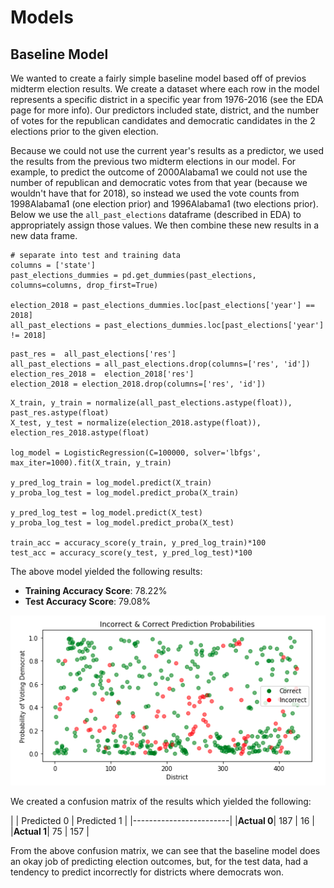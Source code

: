 # Models

## Baseline Model
We wanted to create a fairly simple baseline model based off of previos midterm election results. We create a dataset where each row in the model represents a specific district in a specific year from 1976-2016 (see the EDA page for more info). Our predictors included state, district, and the number of votes for the republican candidates and democratic candidates in the 2 elections prior to the given election.

Because we could not use the current year's results as a predictor, we used the results from the previous two midterm elections in our model. For example, to predict the outcome of 2000Alabama1 we could not use the number of republican and democratic votes from that year (because we wouldn't have that for 2018), so instead we used the vote counts from 1998Alabama1 (one election prior) and 1996Alabama1 (two elections prior). Below we use the `all_past_elections` dataframe (described in EDA) to appropriately assign those values. We then combine these new results in a new data frame.

```
# separate into test and training data
columns = ['state']
past_elections_dummies = pd.get_dummies(past_elections, columns=columns, drop_first=True)

election_2018 = past_elections_dummies.loc[past_elections['year'] == 2018]
all_past_elections = past_elections_dummies.loc[past_elections['year'] != 2018]
```

```
past_res =  all_past_elections['res']
all_past_elections = all_past_elections.drop(columns=['res', 'id'])
election_res_2018 =  election_2018['res']
election_2018 = election_2018.drop(columns=['res', 'id'])
```

```
X_train, y_train = normalize(all_past_elections.astype(float)), past_res.astype(float)
X_test, y_test = normalize(election_2018.astype(float)), election_res_2018.astype(float)

log_model = LogisticRegression(C=100000, solver='lbfgs', max_iter=1000).fit(X_train, y_train)

y_pred_log_train = log_model.predict(X_train)
y_proba_log_test = log_model.predict_proba(X_train)

y_pred_log_test = log_model.predict(X_test)
y_proba_log_test = log_model.predict_proba(X_test)

train_acc = accuracy_score(y_train, y_pred_log_train)*100
test_acc = accuracy_score(y_test, y_pred_log_test)*100
```

The above model yielded the following results:

- **Training Accuracy Score**: 78.22%
- **Test Accuracy Score**: 79.08%

![Baseline Model Prediction Probabilities](images/baseline_probs.png)

We created a confusion matrix of the results which yielded the following:

|         | Predicted 0 | Predicted 1 |
|------------------------|
|**Actual 0**| 187  | 16    |
|**Actual 1**| 75   | 157   |

From the above confusion matrix, we can see that the baseline model does an okay job of predicting election outcomes, but, for the test data, had a tendency to predict incorrectly for districts where democrats won.
